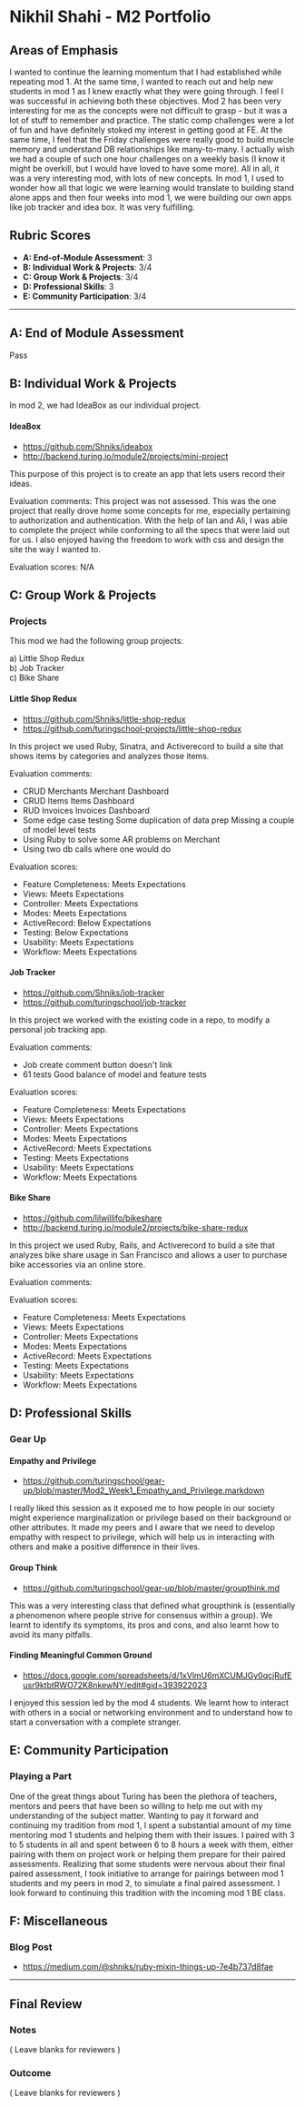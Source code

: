 # Nikhil Shahi - M2 Portfolio

## Areas of Emphasis

I wanted to continue the learning momentum that I had established while repeating mod 1. At the same time, I wanted to reach out and help new students in mod 1 as I knew exactly what they were going through. I feel I was successful in achieving both these objectives. Mod 2 has been very interesting for me as the concepts were not difficult to grasp - but it was a lot of stuff to remember and practice. The static comp challenges were a lot of fun and have definitely stoked my interest in getting good at FE. At the same time, I feel that the Friday challenges were really good to build muscle memory and understand DB relationships like many-to-many. I actually wish we had  a couple of such one hour challenges on a weekly basis (I know it might be overkill, but I would have loved to have some more). All in all, it was a very interesting mod, with lots of new concepts. In mod 1, I used to wonder how all that logic we were learning would translate to building stand alone apps and then four weeks into mod 1, we were building our own apps like job tracker and idea box. It was very fulfilling.

## Rubric Scores

* **A: End-of-Module Assessment**: 3
* **B: Individual Work & Projects**: 3/4
* **C: Group Work & Projects**: 3/4
* **D: Professional Skills**: 3
* **E: Community Participation**: 3/4

-----------------------

## A: End of Module Assessment

Pass


## B: Individual Work & Projects

In mod 2, we had IdeaBox as our individual project.

#### IdeaBox

* https://github.com/Shniks/ideabox
* http://backend.turing.io/module2/projects/mini-project

This purpose of this project is to create an app that lets users record their ideas.

Evaluation comments: This project was not assessed. This was the one project that really drove home some concepts for me, especially pertaining to authorization and authentication. With the help of Ian and Ali, I was able to complete the project while conforming to all the specs that were laid out for us. I also enjoyed having the freedom to work with css and design the site the way I wanted to.

Evaluation scores: N/A

## C: Group Work & Projects

### Projects

This mod we had the following group projects:

a) Little Shop Redux  
b) Job Tracker  
c) Bike Share

#### Little Shop Redux

* https://github.com/Shniks/little-shop-redux
* https://github.com/turingschool-projects/little-shop-redux

In this project we used Ruby, Sinatra, and Activerecord to build a site that shows items by categories and analyzes those items.

Evaluation comments:

- CRUD Merchants Merchant Dashboard  
- CRUD Items Items Dashboard  
- RUD Invoices Invoices Dashboard  
- Some edge case testing Some duplication of data prep Missing a couple of model level tests  
- Using Ruby to solve some AR problems on Merchant  
- Using two db calls where one would do  

Evaluation scores:

- Feature Completeness: Meets Expectations
- Views: Meets Expectations
- Controller: Meets Expectations
- Modes: Meets Expectations
- ActiveRecord: Below Expectations
- Testing: Below Expectations
- Usability: Meets Expectations
- Workflow: Meets Expectations

#### Job Tracker

* https://github.com/Shniks/job-tracker
* https://github.com/turingschool/job-tracker

In this project we worked with the existing code in a repo, to modify a personal job tracking app.

Evaluation comments:

- Job create comment button doesn't link  
- 61 tests Good balance of model and feature tests  

Evaluation scores:

- Feature Completeness: Meets Expectations
- Views: Meets Expectations
- Controller: Meets Expectations
- Modes: Meets Expectations
- ActiveRecord: Meets Expectations
- Testing: Meets Expectations
- Usability: Meets Expectations
- Workflow: Meets Expectations

#### Bike Share

* https://github.com/lilwillifo/bikeshare
* http://backend.turing.io/module2/projects/bike-share-redux

In this project we used Ruby, Rails, and Activerecord to build a site that analyzes bike share usage in San Francisco and allows a user to purchase bike accessories via an online store.

Evaluation comments:


Evaluation scores:

- Feature Completeness: Meets Expectations
- Views: Meets Expectations
- Controller: Meets Expectations
- Modes: Meets Expectations
- ActiveRecord: Meets Expectations
- Testing: Meets Expectations
- Usability: Meets Expectations
- Workflow: Meets Expectations

## D: Professional Skills

### Gear Up

#### Empathy and Privilege  

* https://github.com/turingschool/gear-up/blob/master/Mod2_Week1_Empathy_and_Privilege.markdown

I really liked this session as it exposed me to how people in our society might experience marginalization or privilege based on their background or other attributes. It made my peers and I aware that we need to develop empathy with respect to privilege, which will help us in interacting with others and make a positive difference in their lives.

#### Group Think  

* https://github.com/turingschool/gear-up/blob/master/groupthink.md

This was a very interesting class that defined what groupthink is (essentially a phenomenon where people strive for consensus within a group). We learnt to identify its symptoms, its pros and cons, and also learnt how to avoid its many pitfalls.

#### Finding Meaningful Common Ground  

* https://docs.google.com/spreadsheets/d/1xVlmU6mXCUMJGy0qcjRufEusr9ktbtRWO72K8nkewNY/edit#gid=393922023

I enjoyed this session led by the mod 4 students. We learnt how to interact with others in a social or networking environment and to understand how to start a conversation with a complete stranger.

## E: Community Participation

### Playing a Part

One of the great things about Turing has been the plethora of teachers, mentors and peers that have been so willing to help me out with my understanding of the subject matter. Wanting to pay it forward and continuing my tradition from mod 1, I spent a substantial amount of my time mentoring mod 1 students and helping them with their issues. I paired with 3 to 5 students in all and spent between 6 to 8 hours a week with them, either pairing with them on project work or helping them prepare for their paired assessments. Realizing that some students were nervous about their final paired assessment, I took initiative to arrange for pairings between mod 1 students and my peers in mod 2, to simulate a final paired assessment. I look forward to continuing this tradition with the incoming mod 1 BE class.

## F: Miscellaneous

###  Blog Post

- https://medium.com/@shniks/ruby-mixin-things-up-7e4b737d8fae


------------------

## Final Review

### Notes

( Leave blanks for reviewers )

### Outcome

( Leave blanks for reviewers )
